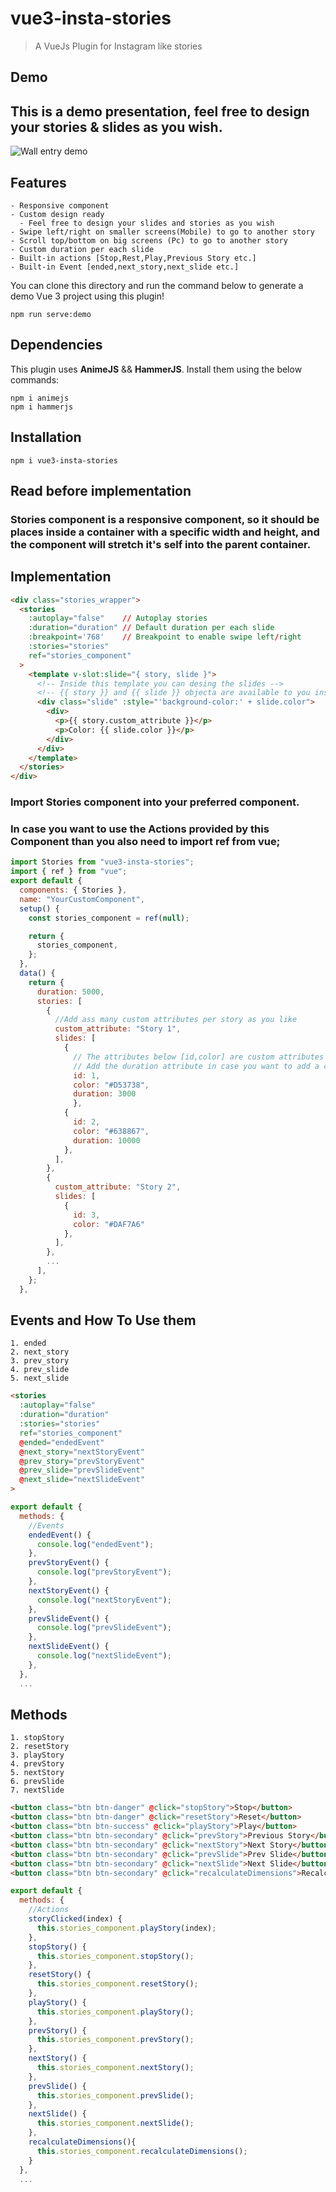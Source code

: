 # vue3-insta-stories

> A VueJs Plugin for Instagram like stories

## Demo
## This is a demo presentation, feel free to design your stories & slides as you wish.
![Wall entry demo](https://max.al/uploads/md/vue3-insta-stories_preview.png)

## Features
    - Responsive component
    - Custom design ready 
      - Feel free to design your slides and stories as you wish
    - Swipe left/right on smaller screens(Mobile) to go to another story
    - Scroll top/bottom on big screens (Pc) to go to another story
    - Custom duration per each slide
    - Built-in actions [Stop,Rest,Play,Previous Story etc.]
    - Built-in Event [ended,next_story,next_slide etc.]

You can clone this directory and run the command below to generate a demo Vue 3 project using this plugin!
```
npm run serve:demo
```

## Dependencies
This plugin uses **AnimeJS** && **HammerJS**. Install them using the below commands:
```
npm i animejs
npm i hammerjs
```
## Installation

```
npm i vue3-insta-stories
```

## Read before implementation

### **Stories** component is a responsive component, so it should be places inside a container with a specific width and height, and the component will stretch it's self into the parent container.

## Implementation
```html
<div class="stories_wrapper">
  <stories
    :autoplay="false"    // Autoplay stories
    :duration="duration" // Default duration per each slide
    :breakpoint='768'    // Breakpoint to enable swipe left/right
    :stories="stories"
    ref="stories_component"
  >
    <template v-slot:slide="{ story, slide }">
      <!-- Inside this template you can desing the slides -->
      <!-- {{ story }} and {{ slide }} objecta are available to you inside this template -->
      <div class="slide" :style="'background-color:' + slide.color">
        <div>
          <p>{{ story.custom_attribute }}</p>
          <p>Color: {{ slide.color }}</p>
        </div>
      </div>
    </template>
  </stories>
</div>
```
### Import **Stories** component into your preferred component.
### In case you want to use the Actions provided by this Component than you also need to import **ref** from vue;
```js
import Stories from "vue3-insta-stories";
import { ref } from "vue";
export default {
  components: { Stories },
  name: "YourCustomComponent",
  setup() {
    const stories_component = ref(null);

    return {
      stories_component,
    };
  },
  data() {
    return {
      duration: 5000,
      stories: [
        {
          //Add ass many custom attributes per story as you like
          custom_attribute: "Story 1",
          slides: [
            { 
              // The attributes below [id,color] are custom attributes 
              // Add the duration attribute in case you want to add a custom duration for this slide
              id: 1, 
              color: "#D53738", 
              duration: 3000 
              },
            { 
              id: 2, 
              color: "#638867", 
              duration: 10000 
            },
          ],
        },
        {
          custom_attribute: "Story 2",
          slides: [
            { 
              id: 3, 
              color: "#DAF7A6" 
            },
          ],
        },
        ...
      ],
    };
  },
```



## Events and How To Use them
    1. ended
    2. next_story
    3. prev_story
    4. prev_slide
    5. next_slide

```html
<stories
  :autoplay="false"
  :duration="duration"
  :stories="stories"
  ref="stories_component"
  @ended="endedEvent"
  @next_story="nextStoryEvent"
  @prev_story="prevStoryEvent"
  @prev_slide="prevSlideEvent"
  @next_slide="nextSlideEvent"
>
```
```js
export default {
  methods: {
    //Events
    endedEvent() {
      console.log("endedEvent");
    },
    prevStoryEvent() {
      console.log("prevStoryEvent");
    },
    nextStoryEvent() {
      console.log("nextStoryEvent");
    },
    prevSlideEvent() {
      console.log("prevSlideEvent");
    },
    nextSlideEvent() {
      console.log("nextSlideEvent");
    },
  },
  ...
```

## Methods
    1. stopStory
    2. resetStory
    3. playStory
    4. prevStory
    5. nextStory
    6. prevSlide
    7. nextSlide

```html
<button class="btn btn-danger" @click="stopStory">Stop</button>
<button class="btn btn-danger" @click="resetStory">Reset</button>
<button class="btn btn-success" @click="playStory">Play</button>
<button class="btn btn-secondary" @click="prevStory">Previous Story</button>
<button class="btn btn-secondary" @click="nextStory">Next Story</button>
<button class="btn btn-secondary" @click="prevSlide">Prev Slide</button>
<button class="btn btn-secondary" @click="nextSlide">Next Slide</button>
<button class="btn btn-secondary" @click="recalculateDimensions">Recalculate Dimensions</button>
```
```js
export default {
  methods: {
    //Actions
    storyClicked(index) {
      this.stories_component.playStory(index);
    },
    stopStory() {
      this.stories_component.stopStory();
    },
    resetStory() {
      this.stories_component.resetStory();
    },
    playStory() {
      this.stories_component.playStory();
    },
    prevStory() {
      this.stories_component.prevStory();
    },
    nextStory() {
      this.stories_component.nextStory();
    },
    prevSlide() {
      this.stories_component.prevSlide();
    },
    nextSlide() {
      this.stories_component.nextSlide();
    },
    recalculateDimensions(){
      this.stories_component.recalculateDimensions();
    }
  },
  ...
```